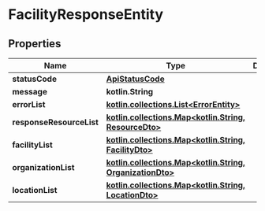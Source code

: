 
# FacilityResponseEntity

## Properties
Name | Type | Description | Notes
------------ | ------------- | ------------- | -------------
**statusCode** | [**ApiStatusCode**](ApiStatusCode.md) |  |  [optional]
**message** | **kotlin.String** |  |  [optional]
**errorList** | [**kotlin.collections.List&lt;ErrorEntity&gt;**](ErrorEntity.md) |  |  [optional]
**responseResourceList** | [**kotlin.collections.Map&lt;kotlin.String, ResourceDto&gt;**](ResourceDto.md) |  |  [optional]
**facilityList** | [**kotlin.collections.Map&lt;kotlin.String, FacilityDto&gt;**](FacilityDto.md) |  |  [optional]
**organizationList** | [**kotlin.collections.Map&lt;kotlin.String, OrganizationDto&gt;**](OrganizationDto.md) |  |  [optional]
**locationList** | [**kotlin.collections.Map&lt;kotlin.String, LocationDto&gt;**](LocationDto.md) |  |  [optional]



